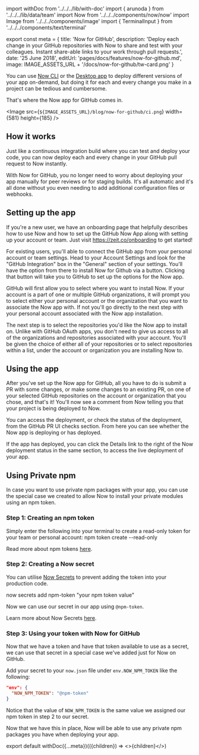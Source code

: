 import withDoc from '../../../lib/with-doc'
import { arunoda } from '../../../lib/data/team'
import Now from '../../../components/now/now'
import Image from '../../../components/image'
import { TerminalInput } from '../../../components/text/terminal'

export const meta = {
  title: 'Now for GitHub',
  description: 'Deploy each change in your GitHub repositories with Now to share and test with your colleagues. Instant share-able links to your work through pull requests.',
  date: '25 June 2018',
  editUrl: 'pages/docs/features/now-for-github.md',
  image: IMAGE_ASSETS_URL + '/docs/now-for-github/tw-card.png'
}

You can use [Now CLI](https://zeit.co/now) or the [Desktop app](https://zeit.co/docs/getting-started/five-minute-guide-to-now#installing-now-desktop) to deploy different versions of your app on-demand, but doing it for each and every change you make in a project can be tedious and cumbersome.

That's where the Now app for GitHub comes in.

<Image
src={`${IMAGE_ASSETS_URL}/blog/now-for-github/ci.png`}
width={581}
height={185}
/>

## How it works
Just like a continuous integration build where you can test and deploy your code, you can now deploy each and every change in your GitHub pull request to Now instantly.

With Now for GitHub, you no longer need to worry about deploying your app manually for peer reviews or for staging builds. It's all automatic and it's all done without you even needing to add additional configuration files or webhooks.

## Setting up the app
If you're a new user, we have an onboarding page that helpfully describes how to use Now and how to set up the GitHub Now App along with setting up your account or team. Just visit https://zeit.co/onboarding to get started!

For existing users, you'll able to connect the GitHub app from your personal account or team settings. Head to your Account Settings and look for the "GitHub Integration" box in the "General" section of your settings. You'll have the option from there to install Now for Github via a button. Clicking that button will take you to GitHub to set up the options for the Now app.

GitHub will first allow you to select where you want to install Now.
If your account is a part of one or multiple GitHub organizations, it will prompt you to select either your personal account or the organization that you want to associate the Now app with. If not you'll go directly to the next step with your personal account associated with the Now app installation.

The next step is to select the repositories you'd like the Now app to install on. Unlike with GitHub OAuth apps, you don't need to give us access to all of the organizations and repositories associated with your account. You'll be given the choice of either all of your repositories or to select repositories within a list, under the account or organization you are installing Now to.

## Using the app
After you've set up the Now app for GitHub, all you have to do is submit a PR with some changes, or make some changes to an existing PR, on one of your selected GitHub repositories on the account or organization that you chose, and that's it! You'll now see a comment from Now telling you that your project is being deployed to Now.

You can access the deployment, or check the status of the deployment, from the GitHub PR UI checks section. From here you can see whether the Now app is deploying or has deployed.

If the app has deployed, you can click the Details link to the right of the Now deployment status in the same section, to access the live deployment of your app.

## Using Private npm
In case you want to use private npm packages with your app, you can use the special case we created to allow Now to install your private modules using an npm token.

### Step 1: Creating an npm token
Simply enter the following into your terminal to create a read-only token for your team or personal account:
<TerminalInput>
npm token create --read-only
</TerminalInput>

Read more about npm tokens [here](https://docs.npmjs.com/getting-started/working_with_tokens#how-to-create-new-tokens).

### Step 2: Creating a Now secret
You can utilise [Now Secrets](https://zeit.co/docs/getting-started/secrets) to prevent adding the token into your production code.

<TerminalInput>
now secrets add npm-token "your npm token value"
</TerminalInput>

Now we can use our secret in our app using `@npm-token`.

Learn more about Now Secrets [here](https://zeit.co/docs/getting-started/secrets).

### Step 3: Using your token with Now for GitHub
Now that we have a token and have that token available to use as a secret, we can use that secret in a special case we've added just for Now on GitHub.

Add your secret to your `now.json` file under `env.NOW_NPM_TOKEN` like the following:

```json
"env": {
  "NOW_NPM_TOKEN": "@npm-token"
}
```

Notice that the value of `NOW_NPM_TOKEN` is the same value we assigned our npm token in step 2 to our secret.

Now that we have this in place, Now will be able to use any private npm packages you have when deploying your app.

export default withDoc({...meta})(({children}) => <>{children}</>)
